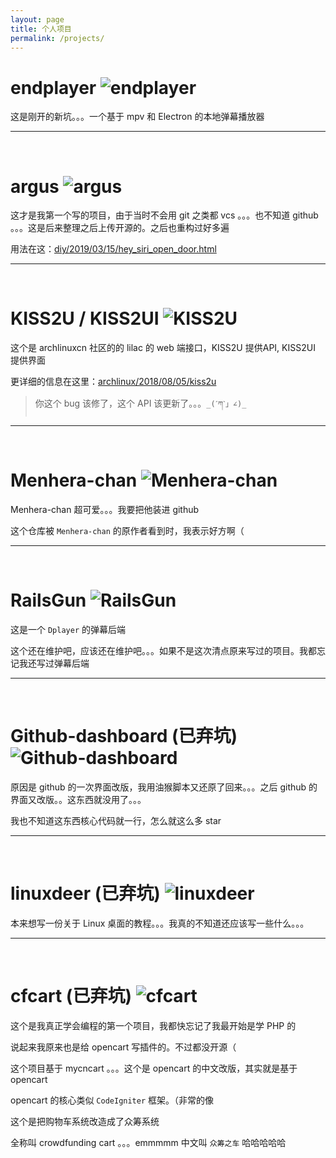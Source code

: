 ```yaml
---
layout: page
title: 个人项目
permalink: /projects/
---
```


# endplayer ![endplayer](https://img.shields.io/github/stars/a-wing/endplayer.svg?style=social&label=Star)
这是刚开的新坑。。。一个基于 mpv 和 Electron 的本地弹幕播放器

* * *
<br/>

# argus ![argus](https://img.shields.io/github/stars/JRT-FOREVER/argus.svg?style=social&label=Star)
这才是我第一个写的项目，由于当时不会用 git 之类都 vcs 。。。也不知道 github 。。。这是后来整理之后上传开源的。之后也重构过好多遍

用法在这：[diy/2019/03/15/hey_siri_open_door.html](/diy/2019/03/15/hey_siri_open_door.html)

* * *
<br/>

# KISS2U / KISS2UI ![KISS2U](https://img.shields.io/github/stars/a-wing/KISS2U.svg?style=social&label=Star)
这个是 archlinuxcn 社区的的 lilac 的 web 端接口，KISS2U 提供API, KISS2UI 提供界面

更详细的信息在这里：[archlinux/2018/08/05/kiss2u](/archlinux/2018/08/05/kiss2u.html)
> 你这个 bug 该修了，这个 API 该更新了。。。`_(ˊཀˋ」∠)_`

* * *
<br/>

# Menhera-chan ![Menhera-chan](https://img.shields.io/github/stars/a-wing/Menhera-chan.svg?style=social&label=Star)
Menhera-chan 超可爱。。。我要把他装进 github

这个仓库被 `Menhera-chan` 的原作者看到时，我表示好方啊（

* * *
<br/>

# RailsGun ![RailsGun](https://img.shields.io/github/stars/MoePlayer/RailsGun.svg?style=social&label=Star)
这是一个 `Dplayer` 的弹幕后端

这个还在维护吧，应该还在维护吧。。。如果不是这次清点原来写过的项目。我都忘记我还写过弹幕后端

* * *
<br/>


# Github-dashboard (已弃坑) ![Github-dashboard](https://img.shields.io/github/stars/a-wing/Github-dashboard.svg?style=social&label=Star)
原因是 github 的一次界面改版，我用油猴脚本又还原了回来。。。之后 github 的界面又改版。。这东西就没用了。。。

我也不知道这东西核心代码就一行，怎么就这么多 star

* * *
<br/>

# linuxdeer (已弃坑) ![linuxdeer](https://img.shields.io/github/stars/a-wing/linuxdeer.svg?style=social&label=Star)
本来想写一份关于 Linux 桌面的教程。。。我真的不知道还应该写一些什么。。。

* * *
<br/>

# cfcart (已弃坑) ![cfcart](https://img.shields.io/github/stars/a-wing/cfcart.svg?style=social&label=Star)
这个是我真正学会编程的第一个项目，我都快忘记了我最开始是学 PHP 的

说起来我原来也是给 opencart 写插件的。不过都没开源（

这个项目基于 mycncart 。。。这个是 opencart 的中文改版，其实就是基于 opencart

opencart 的核心类似 `CodeIgniter` 框架。（非常的像

这个是把购物车系统改造成了众筹系统

全称叫 crowdfunding cart 。。。emmmmm 中文叫 `众筹之车` 哈哈哈哈哈

